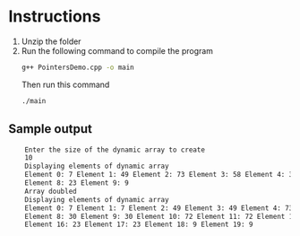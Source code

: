 # Instructions

1. Unzip the folder
2. Run the following command to compile the program
   ```bash
   g++ PointersDemo.cpp -o main
   ```
   Then run this command
   ```bash
   ./main
   ```

## Sample output

```bash
    Enter the size of the dynamic array to create
    10
    Displaying elements of dynamic array
    Element 0: 7 Element 1: 49 Element 2: 73 Element 3: 58 Element 4: 30 Element 5: 72 Element 6: 44 Element 7: 78
    Element 8: 23 Element 9: 9
    Array doubled
    Displaying elements of dynamic array
    Element 0: 7 Element 1: 7 Element 2: 49 Element 3: 49 Element 4: 73 Element 5: 73 Element 6: 58 Element 7: 58
    Element 8: 30 Element 9: 30 Element 10: 72 Element 11: 72 Element 12: 44 Element 13: 44 Element 14: 78 Element 15: 78
    Element 16: 23 Element 17: 23 Element 18: 9 Element 19: 9
```
